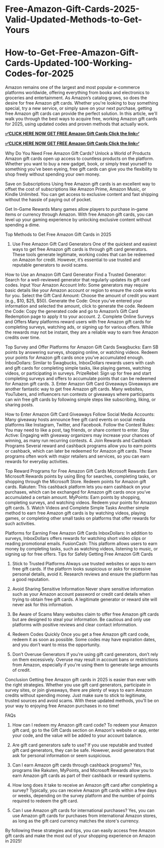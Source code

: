 # Free-Amazon-Gift-Cards-2025-Valid-Updated-Methods-to-Get-Yours
# How-to-Get-Free-Amazon-Gift-Cards-Updated-100-Working-Codes-for-2025
Amazon remains one of the largest and most popular e-commerce platforms worldwide, offering everything from books and electronics to groceries and entertainment. As Amazon’s catalog grows, so does the desire for free Amazon gift cards. Whether you're looking to buy something special, try a new service, or simply save on your next purchase, getting free Amazon gift cards can provide the perfect solution. In this article, we'll walk you through the best ways to acquire free, working Amazon gift cards for 2025, using updated codes and proven methods that actually work.

**[✅CLICK HERE NOW GET FREE Amazon Gift Cards Click the link✅](https://groupzone.xyz/amazon-gift-card/)**

**[✅CLICK HERE NOW GET FREE Amazon Gift Cards Click the link✅](https://groupzone.xyz/amazon-gift-card/)**

Why Do You Need Free Amazon Gift Cards?
Unlock a World of Products
Amazon gift cards open up access to countless products on the platform. Whether you want to buy a new gadget, book, or simply treat yourself to something you’ve been eyeing, free gift cards can give you the flexibility to shop freely without spending your own money.

Save on Subscriptions
Using free Amazon gift cards is an excellent way to offset the cost of subscriptions like Amazon Prime, Amazon Music, or Kindle Unlimited. You can get access to exclusive content and fast shipping without the hassle of paying out of pocket.

Get In-Game Rewards
Many games allow players to purchase in-game items or currency through Amazon. With free Amazon gift cards, you can level up your gaming experience by unlocking exclusive content without spending a dime.

Top Methods to Get Free Amazon Gift Cards in 2025
1. Use Free Amazon Gift Card Generators
One of the quickest and easiest ways to get free Amazon gift cards is through gift card generators. These tools generate legitimate, working codes that can be redeemed on Amazon for credit. However, it’s essential to use trusted and reputable generators to avoid scams.

How to Use an Amazon Gift Card Generator
Find a Trusted Generator: Search for a well-reviewed generator that regularly updates its gift card codes.
Input Your Amazon Account Info: Some generators may require basic details like your Amazon account or region to ensure the code works for you.
Select the Gift Card Amount: Choose the amount of credit you want (e.g., $10, $25, $50).
Generate the Code: Once you’ve entered your information and selected the amount, click to generate the code.
Redeem the Code: Copy the generated code and go to Amazon’s Gift Card Redemption page to apply it to your account.
2. Complete Online Surveys and Offers
Many platforms reward users with free Amazon gift cards for completing surveys, watching ads, or signing up for various offers. While the rewards may not be instant, they are a reliable way to earn free Amazon credits over time.

Top Survey and Offer Platforms for Amazon Gift Cards
Swagbucks: Earn SB points by answering surveys, shopping online, or watching videos. Redeem your points for Amazon gift cards once you’ve accumulated enough.
InboxDollars: Similar to Swagbucks, InboxDollars rewards users with cash and gift cards for completing simple tasks, like playing games, watching videos, or participating in surveys.
PrizeRebel: Sign up for free and start completing surveys and offers to accumulate points that can be redeemed for Amazon gift cards.
3. Enter Amazon Gift Card Giveaways
Giveaways are another fantastic way to get free Amazon gift cards. Many websites, YouTubers, and influencers run contests or giveaways where participants can win free gift cards by following simple steps like subscribing, liking, or sharing posts.

How to Enter Amazon Gift Card Giveaways
Follow Social Media Accounts: Many giveaway hosts announce free gift card events on social media platforms like Instagram, Twitter, and Facebook.
Follow the Contest Rules: You may need to like a post, tag friends, or share content to enter.
Stay Active: Engaging with giveaway organizers may increase your chances of winning, as many run recurring contests.
4. Join Rewards and Cashback Programs
Several reward and cashback programs allow you to earn points or cashback, which can later be redeemed for Amazon gift cards. These programs often work with major retailers and services, so you can earn rewards for everyday activities.

Top Reward Programs for Free Amazon Gift Cards
Microsoft Rewards: Earn Microsoft Rewards points by using Bing for searches, completing tasks, or shopping through the Microsoft Store. Redeem points for Amazon gift cards.
Rakuten: This cashback platform lets you earn cashback on your purchases, which can be exchanged for Amazon gift cards once you’ve accumulated a certain amount.
MyPoints: Earn points by shopping, completing surveys, and watching videos. Redeem your points for Amazon gift cards.
5. Watch Videos and Complete Simple Tasks
Another simple method to earn free Amazon gift cards is by watching videos, playing games, or completing other small tasks on platforms that offer rewards for such activities.

Platforms for Earning Free Amazon Gift Cards
InboxDollars: In addition to surveys, InboxDollars offers rewards for watching short video clips or reading promotional emails.
FusionCash: This platform allows users to earn money by completing tasks, such as watching videos, listening to music, or signing up for free offers.
Tips for Safely Getting Free Amazon Gift Cards
1. Stick to Trusted Platforms
Always use trusted websites or apps to earn free gift cards. If the platform looks suspicious or asks for excessive personal details, avoid it. Research reviews and ensure the platform has a good reputation.

2. Avoid Sharing Sensitive Information
Never share sensitive information such as your Amazon account password or credit card details when trying to obtain free gift cards. A legitimate generator or reward site will never ask for this information.

3. Be Aware of Scams
Many websites claim to offer free Amazon gift cards but are designed to steal your information. Be cautious and only use platforms with positive reviews and clear contact information.

4. Redeem Codes Quickly
Once you get a free Amazon gift card code, redeem it as soon as possible. Some codes may have expiration dates, and you don’t want to miss the opportunity.

5. Don’t Overuse Generators
If you're using gift card generators, don’t rely on them excessively. Overuse may result in account bans or restrictions from Amazon, especially if you're using them to generate large amounts of credit.

Conclusion
Getting free Amazon gift cards in 2025 is easier than ever with the right strategies. Whether you use gift card generators, participate in survey sites, or join giveaways, there are plenty of ways to earn Amazon credits without spending money. Just make sure to stick to legitimate, trusted sources and avoid scams. With these updated methods, you’ll be on your way to enjoying free Amazon purchases in no time!

FAQs
1. How can I redeem my Amazon gift card code?
To redeem your Amazon gift card, go to the Gift Cards section on Amazon's website or app, enter your code, and the value will be added to your account balance.

2. Are gift card generators safe to use?
If you use reputable and trusted gift card generators, they can be safe. However, avoid generators that ask for personal information or seem suspicious.

3. Can I earn Amazon gift cards through cashback programs?
Yes, programs like Rakuten, MyPoints, and Microsoft Rewards allow you to earn Amazon gift cards as part of their cashback or reward systems.

4. How long does it take to receive an Amazon gift card after completing a survey?
Typically, you can receive Amazon gift cards within a few days or weeks, depending on the survey platform and the number of points required to redeem the gift card.

5. Can I use Amazon gift cards for international purchases?
Yes, you can use Amazon gift cards for purchases from international Amazon stores, as long as the gift card currency matches the store's currency.

By following these strategies and tips, you can easily access free Amazon gift cards and make the most out of your shopping experience on Amazon in 2025!





